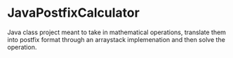 # JavaPostfixCalculator
Java class project meant to take in mathematical operations, translate them into postfix format through an arraystack implemenation and then solve the operation.
